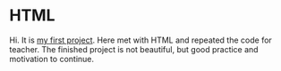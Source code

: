 # HTML

Hi. It is <a target="_blank" href="https://yurii108.github.io/HT/">my first project</a>. Here met with HTML and repeated the code for teacher. The finished project is not beautiful, but good practice and motivation to continue.